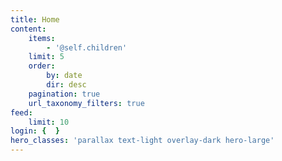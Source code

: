 ```yaml
---
title: Home
content:
    items:
        - '@self.children'
    limit: 5
    order:
        by: date
        dir: desc
    pagination: true
    url_taxonomy_filters: true
feed:
    limit: 10
login: {  }
hero_classes: 'parallax text-light overlay-dark hero-large'
---
```


